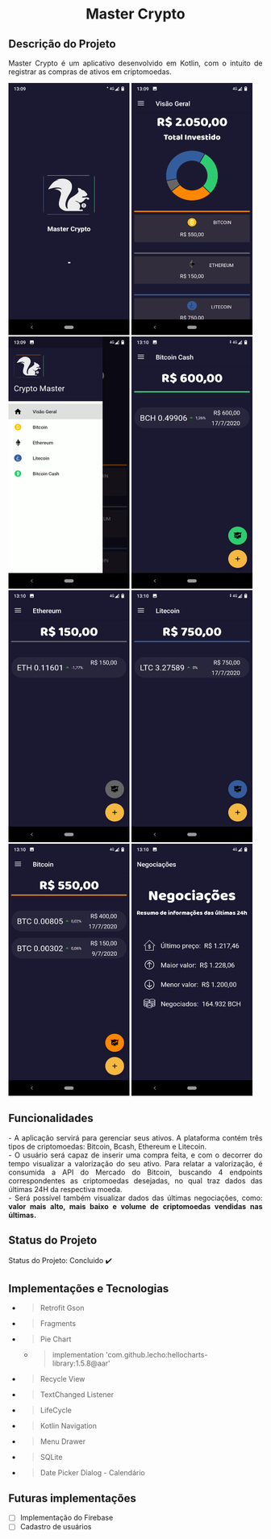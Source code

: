 <h1 align="center"> Master Crypto </h1>

## Descrição do Projeto
<p align="justify"> Master Crypto é um aplicativo desenvolvido em Kotlin, com o intuito de registrar as compras de ativos em criptomoedas. </p>

<div>
<img src="https://github.com/GabrielDimaa/Master-Crypto/blob/master/Screenshot_20200717-130903.png" width="240px" height="500px"/>
<img src="https://github.com/GabrielDimaa/Master-Crypto/blob/master/Screenshot_20200717-130955.png" width="240px" height="500px"/>
<img src="https://github.com/GabrielDimaa/Master-Crypto/blob/master/Screenshot_20200717-131001.png" width="240px" height="500px"/>
<img src="https://github.com/GabrielDimaa/Master-Crypto/blob/master/Screenshot_20200717-131026.png" width="240px" height="500px"/>
<img src="https://github.com/GabrielDimaa/Master-Crypto/blob/master/Screenshot_20200717-131016.png" width="240px" height="500px"/>
<img src="https://github.com/GabrielDimaa/Master-Crypto/blob/master/Screenshot_20200717-131022.png" width="240px" height="500px"/>
<img src="https://github.com/GabrielDimaa/Master-Crypto/blob/master/Screenshot_20200717-131009.png" width="240px" height="500px"/>
<img src="https://github.com/GabrielDimaa/Master-Crypto/blob/master/Screenshot_20200717-131034.png" width="240px" height="500px"/>
</div>

## Funcionalidades
<p align="justify"> 
    - A aplicação servirá para gerenciar seus ativos. A plataforma contém três tipos de criptomoedas: Bitcoin, Bcash, Ethereum e Litecoin. <br>
    - O usuário será capaz de inserir uma compra feita, e com o decorrer do tempo visualizar a valorização do seu ativo. Para relatar a valorização, é consumida a 
    API do Mercado do Bitcoin, buscando 4 endpoints correspondentes as criptomoedas desejadas, no qual traz dados das últimas 24H da respectiva moeda. <br>
    - Será possível também visualizar dados das últimas negociações, como: <strong>valor mais alto, mais baixo e volume de criptomoedas vendidas nas últimas. </strong>
</p>

## Status do Projeto
Status do Projeto: Concluido :heavy_check_mark:

## Implementações e Tecnologias
- > Retrofit
   > Gson
- > Fragments
- > Pie Chart
    - > implementation 'com.github.lecho:hellocharts-library:1.5.8@aar'
- > Recycle View
- > TextChanged Listener
- > LifeCycle
- > Kotlin Navigation
- > Menu Drawer
- > SQLite
- > Date Picker Dialog - Calendário

## Futuras implementações
- [ ] Implementação do Firebase
- [ ] Cadastro de usuários
